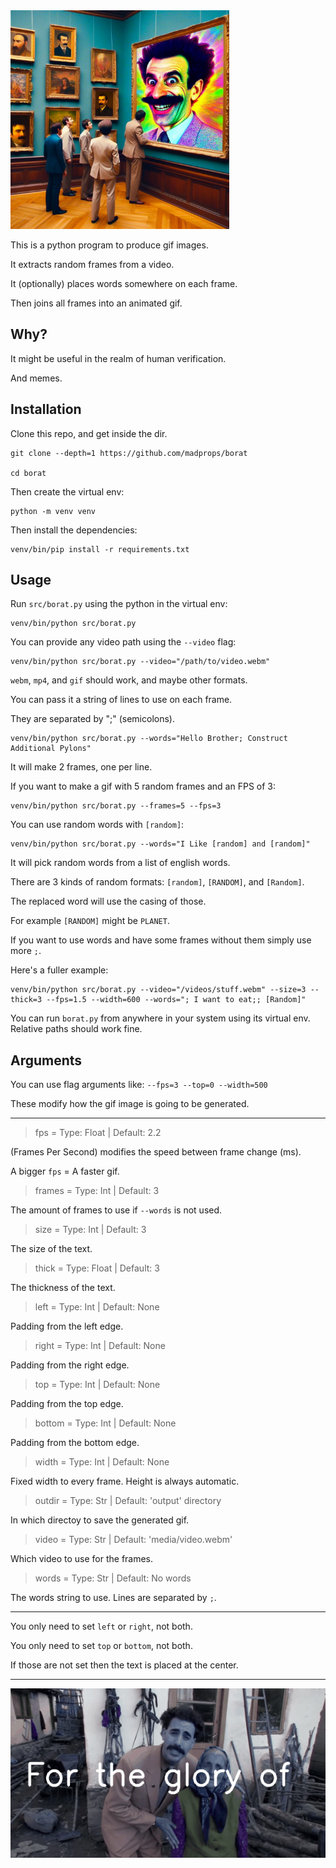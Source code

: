 <img src="media/borat.jpg" width="350">

This is a python program to produce gif images.

It extracts random frames from a video.

It (optionally) places words somewhere on each frame.

Then joins all frames into an animated gif.

## Why?

It might be useful in the realm of human verification.

And memes.

## Installation

Clone this repo, and get inside the dir.

```
git clone --depth=1 https://github.com/madprops/borat

cd borat
```

Then create the virtual env:

```
python -m venv venv
```

Then install the dependencies:

```
venv/bin/pip install -r requirements.txt
```

## Usage

Run `src/borat.py` using the python in the virtual env:

```
venv/bin/python src/borat.py
```

You can provide any video path using the `--video` flag:

```
venv/bin/python src/borat.py --video="/path/to/video.webm"
```

`webm`, `mp4`, and `gif` should work, and maybe other formats.

You can pass it a string of lines to use on each frame.

They are separated by ";" (semicolons).

```
venv/bin/python src/borat.py --words="Hello Brother; Construct Additional Pylons"
```

It will make 2 frames, one per line.

If you want to make a gif with 5 random frames and an FPS of 3:

```
venv/bin/python src/borat.py --frames=5 --fps=3
```

You can use random words with `[random]`:

```
venv/bin/python src/borat.py --words="I Like [random] and [random]"
```

It will pick random words from a list of english words.

There are 3 kinds of random formats: `[random]`, `[RANDOM]`, and `[Random]`.

The replaced word will use the casing of those.

For example `[RANDOM]` might be `PLANET`.

If you want to use words and have some frames without them simply use more `;`.

Here's a fuller example:

```
venv/bin/python src/borat.py --video="/videos/stuff.webm" --size=3 --thick=3 --fps=1.5 --width=600 --words="; I want to eat;; [Random]"
```

You can run `borat.py` from anywhere in your system using its virtual env. Relative paths should work fine.

## Arguments

You can use flag arguments like: `--fps=3 --top=0 --width=500`

These modify how the gif image is going to be generated.

---

> fps = Type: Float | Default: 2.2

(Frames Per Second) modifies the speed between frame change (ms).

A bigger `fps` = A faster gif.

> frames = Type: Int | Default: 3

The amount of frames to use if `--words` is not used.

> size = Type: Int | Default: 3

The size of the text.

> thick = Type: Float | Default: 3

The thickness of the text.

> left = Type: Int | Default: None

Padding from the left edge.

> right = Type: Int | Default: None

Padding from the right edge.

> top = Type: Int | Default: None

Padding from the top edge.

> bottom = Type: Int | Default: None

Padding from the bottom edge.

> width = Type: Int | Default: None

Fixed width to every frame. Height is always automatic.

> outdir = Type: Str | Default: 'output' directory

In which directoy to save the generated gif.

> video = Type: Str | Default: 'media/video.webm'

Which video to use for the frames.

> words = Type: Str | Default: No words

The words string to use. Lines are separated by `;`.

---

You only need to set `left` or `right`, not both.

You only need to set `top` or `bottom`, not both.

If those are not set then the text is placed at the center.

---

<img src="media/borat.gif" width="600">